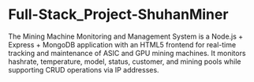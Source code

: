 # Full-Stack_Project-ShuhanMiner

The Mining Machine Monitoring and Management System is a Node.js + Express + MongoDB application with an HTML5 frontend for real-time tracking and maintenance of ASIC and GPU mining machines. It monitors hashrate, temperature, model, status, customer, and mining pools while supporting CRUD operations via IP addresses.
 